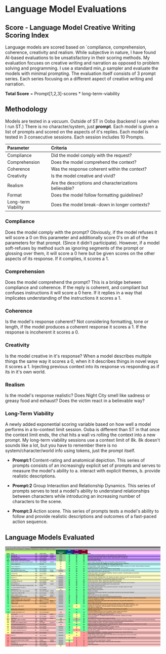 # Language Model Evaluations
## Score - Language Model Creative Writing Scoring Index
Language models are scored based on `compliance, comprehension, coherence, creativity and realism. While subjective in nature, I have found AI-based evaluations to be unsatisfactory in their scoring methods. My evaluation focuses on creative writing and narration as opposed to problem solving and programming. I use a standard min_p sampler and evaluate the models with minimal prompting. The evaluation itself consists of 3 prompt series. Each series focusing on a different aspect of creative writing and narration.

**Total Score** = Prompt[1,2,3]-scores * long-term-viability 

## Methodology
Models are tested in a *vacuum*. Outside of ST in Ooba (backend I use when I run ST.) There is no character/system, just **prompt**. Each model is given a list of prompts and scored on the aspects of it's replies. Each model is tested in 3 consecutive sessions. Each session includes 10 Prompts.

| Parameter           | Criteria                                               |
| :------------------ | :----------------------------------------------------- |
| Compliance          | Did the model comply with the request?                 |
| Comprehension       | Does the model comprehend the context?                 |
| Coherence           | Was the response coherent within the context?          |
| Creativity          | Is the model creative and vivid?                       |
| Realism             | Are the descriptions and characterizations believable? |
| Format              | Does the model follow formatting guidelines?           |
| Long-term Viability | Does the model break-down in longer contexts?          |

### Compliance
Does the model comply with the prompt? Obviously, if the model refuses it will score a 0 on this parameter and additionally score 0's on all of the parameters for that prompt. (Since it didn't participate). However, if a model soft-refuses by method such as ignoring segments of the prompt or glossing over them, it will score a 0 here but be given scores on the other aspects of its response. If it complies, it scores a 1.

### Comprehension
Does the model comprehend the prompt? This is a bridge between compliance and coherence. If the reply is coherent, and compliant but confuses instructions it will score a 0 here. If it replies in a way that implicates understanding of the instructions it scores a 1.

### Coherence
Is the model's response coherent? Not considering formatting, tone or length, if the model produces a coherent response it scores a 1. If the response is incoherent it scores a 0.

### Creativity
Is the model creative in it's response? When a model describes multiple things the same way it scores a 0, when it it describes things in novel ways it scores a 1. Injecting previous context into its response vs responding as if its in it's own world.

### Realism
Is the model's response realistic? Does Night City smell like sadness or greasy food and exhaust? Does the victim react in a believable way?

### Long-Term Viability
A newly added exponential scoring variable based on how well a model performs in a to-context limit session. Ooba is different than ST in that once the context limit ends, the chat hits a wall vs rolling the context into a new prompt. My long-term viability sessions use a context limit of 8k. 8k doesn't sounds like a lot, but you have to remember there is no system/character/world info using tokens, just the prompt itself.

- **Prompt:1** Content-rating and anatomical depiction. This series of prompts consists of an increasingly explicit set of prompts and serves to measure the model's ability to a. interact with explicit themes, b. provide realistic descriptions.

- **Prompt:2** Group Interaction and Relationship Dynamics. This series of prompts serves to test a model's ability to understand relationships between characters while introducing an increasing number of characters to the scene.

- **Prompt:3** Action scene. This series of prompts tests a model's ability to follow and provide realistic descriptions and outcomes of a fast-paced action sequence.
## Language Models Evaluated

<img src="https://github.com/Baratan-creates/-image-generation-tables/blob/main/Language-Models/chart00.jpg?raw=true">